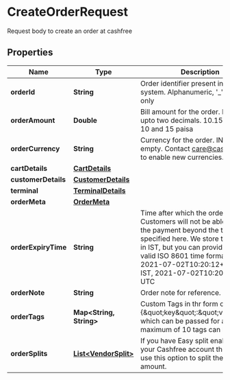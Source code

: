 

# CreateOrderRequest

Request body to create an order at cashfree

## Properties

| Name | Type | Description | Notes |
|------------ | ------------- | ------------- | -------------|
|**orderId** | **String** | Order identifier present in your system. Alphanumeric, &#39;_&#39; and &#39;-&#39; only |  [optional] |
|**orderAmount** | **Double** | Bill amount for the order. Provide upto two decimals. 10.15 means Rs 10 and 15 paisa |  |
|**orderCurrency** | **String** | Currency for the order. INR if left empty. Contact care@cashfree.com to enable new currencies. |  |
|**cartDetails** | [**CartDetails**](CartDetails.md) |  |  [optional] |
|**customerDetails** | [**CustomerDetails**](CustomerDetails.md) |  |  |
|**terminal** | [**TerminalDetails**](TerminalDetails.md) |  |  [optional] |
|**orderMeta** | [**OrderMeta**](OrderMeta.md) |  |  [optional] |
|**orderExpiryTime** | **String** | Time after which the order expires. Customers will not be able to make the payment beyond the time specified here. We store timestamps in IST, but you can provide them in a valid ISO 8601 time format. Example 2021-07-02T10:20:12+05:30 for IST, 2021-07-02T10:20:12Z for UTC |  [optional] |
|**orderNote** | **String** | Order note for reference. |  [optional] |
|**orderTags** | **Map&lt;String, String&gt;** | Custom Tags in thr form of {\&quot;key\&quot;:\&quot;value\&quot;} which can be passed for an order. A maximum of 10 tags can be added |  [optional] |
|**orderSplits** | [**List&lt;VendorSplit&gt;**](VendorSplit.md) | If you have Easy split enabled in your Cashfree account then you can use this option to split the order amount. |  [optional] |



